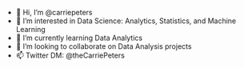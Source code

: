 - 👋 Hi, I’m @carriepeters
- 👀 I’m interested in Data Science: Analytics, Statistics, and Machine Learning
- 🌱 I’m currently learning Data Analytics
- 💞️ I’m looking to collaborate on Data Analysis projects
- 📫 Twitter DM: @theCarriePeters

<!---
carriepeters/carriepeters is a ✨ special ✨ repository because its `README.md` (this file) appears on your GitHub profile.
You can click the Preview link to take a look at your changes.
--->
